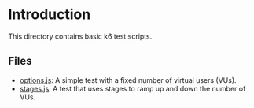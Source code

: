 # Introduction

This directory contains basic k6 test scripts.

## Files

*   [options.js](./options.js): A simple test with a fixed number of virtual users (VUs).
*   [stages.js](./stages.js): A test that uses stages to ramp up and down the number of VUs.
